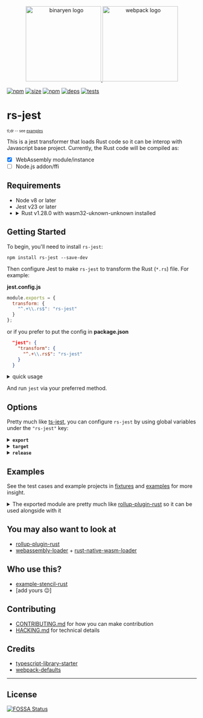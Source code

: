 <div align="center">
  <a href="https://github.com/rust-lang/rust">
    <img height="200" alt="binaryen logo" src="https://www.rust-lang.org/logos/rust-logo-blk.svg">
  </a>
  <a href="https://github.com/rollup/rollup">
    <img height="200" alt="webpack logo" src="https://jestjs.io/img/jest.svg">
  </a>
</div>

[![npm][npm]][npm-url]
[![size][size]][size-url]
[![npm][npm-download]][npm-url]
[![deps][deps]][deps-url]
[![tests][tests]][tests-url]

<!-- [![cover][cover]][cover-url] -->

# rs-jest

<sup><sup>tl;dr -- see [examples](#examples)</sup></sup>

This is a jest transformer that loads Rust code so it can be interop with Javascript base project. Currently, the Rust code will be compiled as:

- [x] WebAssembly module/instance
- [ ] Node.js addon/ffi

## Requirements

<ul>
<li>Node v8 or later</li>
<li>Jest v23 or later</li>
<li><details>
<summary>Rust v1.28.0 with wasm32-uknown-unknown installed</summary>

```console
rustup default 1.28.0
rustup target add wasm32-unknown-unknown
```

</details></li>
</ul>

## Getting Started

To begin, you'll need to install `rs-jest`:

```console
npm install rs-jest --save-dev
```

Then configure Jest to make `rs-jest` to transform the Rust (`*.rs`) file. For example:

<b>jest.config.js</b>

```js
module.exports = {
  transform: {
    "^.+\\.rs$": "rs-jest"
  }
};
```

or if you prefer to put the config in
<b>package.json</b>

```json
  "jest": {
    "transform": {
      "^.+\\.rs$": "rs-jest"
    }
  }
```

<details>
<summary>quick usage</summary>

<b>lib.rs</b>

```rust
#[no_mangle]
pub fn add(a: i32, b: i32) -> i32 {
    a + b
}
```

<b>index.js</b>

```js
import wasm from "lib.rs";

export async function increment(a) {
  const { instance } = await wasm;
  return instance.exports.add(1, a);
}
```

</details>

And run `jest` via your preferred method.

## Options

Pretty much like [ts-jest][], you can configure `rs-jest` by using global variables under the `"rs-jest"` key:

<details>
<summary><b><code>export</code></b></summary>

How wasm code would be exported. This options is identical with [option `export` in webassembly-loader][webassembly-loader]. (see [examples](#examples))

```json
{
  "globals": {
    "rs-jest": {
      "export": "instance"
    }
  },
  "transform": {
    "^.+\\.rs$": "rs-jest"
  }
}
```

</details>

<details>
<summary><b><code>target</code></b></summary>

- Type: `String`
- Default: `wasm32-unknown-unknown`
- Expected value: see [supported platform](https://forge.rust-lang.org/platform-support.html)

The Rust target to use. Currently it **only support [wasm related target](https://kripken.github.io/blog/binaryen/2018/04/18/rust-emscripten.html)**

```json
{
  "globals": {
    "rs-jest": {
      "target": "wasm32-unknown-emscripten"
    }
  },
  "transform": {
    "^.+\\.rs$": "rs-jest"
  }
}
```

</details>

<details>
<summary><b><code>release</code></b></summary>

- Type: `Boolean`
- Default: `true`

Whether to compile the Rust code in debug or release mode.

```json
{
  "globals": {
    "rs-jest": {
      "release": false
    }
  },
  "transform": {
    "^.+\\.rs$": "rs-jest"
  }
}
```

</details>

## Examples

See the test cases and example projects in [fixtures](./test/fixtures) and [examples](./examples/) for more insight.

<details>
<summary>The exported module are pretty much like <a href="https://github.com/DrSensor/rollup-plugin-rust">rollup-plugin-rust</a> so it can be used alongside with it</summary>

### Given this Rust code

<b>lib.rs</b>

```rust
#[no_mangle]
pub fn add(a: i32, b: i32) -> i32 {
    a + b
}
```

<b>Cargo.toml</b>

```toml
[package]
name = "adder"
version = "0.1.0"
authors = ["Full Name <email@site.domain>"]

[lib]
crate-type = ["cdylib"]
path = "lib.rs"
```

### With options

#### `{export: 'buffer'}`

```js
import wasmCode from "./lib.rs";

WebAssembly.compile(wasmCode).then(module => {
  const instance = new WebAssembly.Instance(module);
  console(instance.exports.add(1, 2)); // 3
});
```

---

#### `{export: 'module'}`

```js
import wasmModule from "./lib.rs";

const instance = new WebAssembly.Instance(wasmModule);
console(instance.exports.add(1, 2)); // 3
```

---

#### `{export: 'instance'}`

```js
import wasm from "./lib.rs";

console(wasm.exports.add(1, 2)); // 3
```

---

#### `{export: 'async'}`

```rust
extern {
    fn hook(c: i32);
}

#[no_mangle]
pub fn add(a: i32, b: i32) -> i32 {
    hook(a + b)
}
```

```js
import wasmInstantiate from "./lib.rs";

wasmInstantiate(importObject | undefined).then(({ instance, module }) => {
  console(instance.exports.add(1, 2)); // 3

  // create different instance, extra will be called in different environment
  const differentInstance = new WebAssembly.Instance(module, {
    env: {
      hook: result => result * 2
    }
  });
  console(differentInstance.exports.add(1, 2)); // 6
});
```

---

#### `{export: 'async-instance'}`

```js
import wasmInstantiate from "./lib.rs";

wasmInstantiate(importObject | undefined).then(instance => {
  console(instance.exports.add(1, 2)); // 3
});
```

---

#### `{export: 'async-module'}`

```js
import wasmInstantiate from "./lib.rs";

wasmCompile(importObject | undefined).then(module => {
  const differentInstance = new WebAssembly.Instance(module);
  console(differentInstance.exports.add(1, 2)); // 3
});
```

---

</details>

## You may also want to look at

- [rollup-plugin-rust](https://github.com/DrSensor/rollup-plugin-rust)
- [webassembly-loader](https://github.com/DrSensor/webassembly-loader) + [rust-native-wasm-loader](https://github.com/dflemstr/rust-native-wasm-loader)

## Who use this?

- [example-stencil-rust](https://github.com/DrSensor/example-stencil-rust)
- [add yours 😉]

## Contributing

- [CONTRIBUTING.md](./.github/CONTRIBUTING.md) for how you can make contribution
- [HACKING.md](./.github/HACKING.md) for technical details

## Credits

- [typescript-library-starter](https://github.com/alexjoverm/typescript-library-starter)
- [webpack-defaults](https://github.com/webpack-contrib/webpack-defaults)

---

## License

[![FOSSA Status](https://app.fossa.io/api/projects/git%2Bgithub.com%2FDrSensor%2Frs-jest.svg?type=large)](https://app.fossa.io/projects/git%2Bgithub.com%2FDrSensor%2Frs-jest?ref=badge_large)

[ts-jest]: https://github.com/kulshekhar/ts-jest/
[webassembly-loader]: https://github.com/DrSensor/webassembly-loader#export
[npm]: https://img.shields.io/npm/v/rs-jest.svg
[npm-url]: https://npmjs.com/package/rs-jest
[npm-download]: https://img.shields.io/npm/dm/rs-jest.svg
[deps]: https://david-dm.org/DrSensor/rs-jest.svg
[deps-url]: https://david-dm.org/DrSensor/rs-jest
[tests]: https://img.shields.io/circleci/project/github/DrSensor/rs-jest.svg
[tests-url]: https://circleci.com/gh/DrSensor/rs-jest
[cover]: https://codecov.io/gh/DrSensor/rs-jest/branch/master/graph/badge.svg
[cover-url]: https://codecov.io/gh/DrSensor/rs-jest
[size]: https://packagephobia.now.sh/badge?p=rs-jest
[size-url]: https://packagephobia.now.sh/result?p=rs-jest
